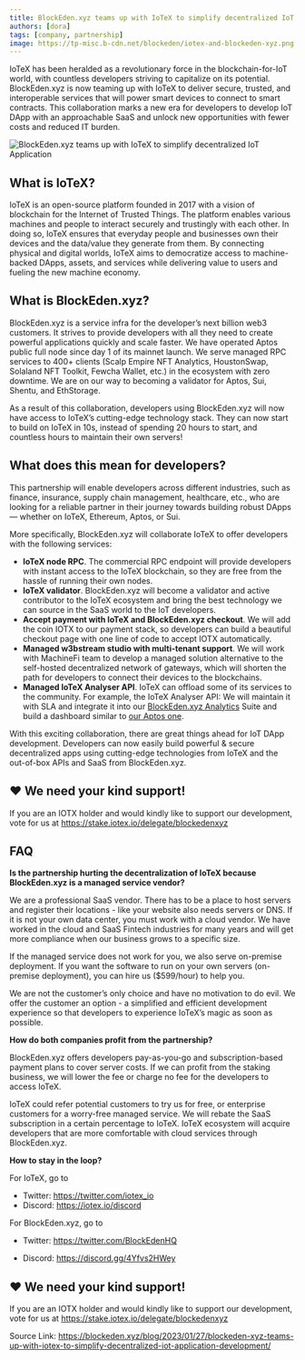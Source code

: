 ```yaml
---
title: BlockEden.xyz teams up with IoTeX to simplify decentralized IoT application development
authors: [dora]
tags: [company, partnership]
image: https://tp-misc.b-cdn.net/blockeden/iotex-and-blockeden-xyz.png
---
```




IoTeX has been heralded as a revolutionary force in the blockchain-for-IoT world, with countless developers striving to capitalize on its potential. BlockEden.xyz is now teaming up with IoTeX to deliver secure, trusted, and interoperable services that will power smart devices to connect to smart contracts. This collaboration marks a new era for developers to develop IoT DApp with an approachable SaaS and unlock new opportunities with fewer costs and reduced IT burden.

![BlockEden.xyz teams up with IoTeX to simplify decentralized IoT Application](https://tp-misc.b-cdn.net/blockeden/iotex-and-blockeden-xyz.png "BlockEden.xyz teams up with IoTeX to simplify decentralized IoT Application")

## What is IoTeX?

IoTeX is an open-source platform founded in 2017 with a vision of blockchain for the Internet of Trusted Things. The platform enables various machines and people to interact securely and trustingly with each other. In doing so, IoTeX ensures that everyday people and businesses own their devices and the data/value they generate from them. By connecting physical and digital worlds, IoTeX aims to democratize access to machine-backed DApps, assets, and services while delivering value to users and fueling the new machine economy.

## What is BlockEden.xyz?

BlockEden.xyz is a service infra for the developer’s next billion web3 customers. It strives to provide developers with all they need to create powerful applications quickly and scale faster. We have operated Aptos public full node since day 1 of its mainnet launch. We serve managed RPC services to 400+ clients (Scalp Empire NFT Analytics, HoustonSwap, Solaland NFT Toolkit, Fewcha Wallet, etc.) in the ecosystem with zero downtime. We are on our way to becoming a validator for Aptos, Sui, Shentu, and EthStorage.

As a result of this collaboration, developers using BlockEden.xyz will now have access to IoTeX’s cutting-edge technology stack. They can now start to build on IoTeX in 10s, instead of spending 20 hours to start, and countless hours to maintain their own servers!

## What does this mean for developers?

This partnership will enable developers across different industries, such as finance, insurance, supply chain management, healthcare, etc., who are looking for a reliable partner in their journey towards building robust DApps — whether on IoTeX, Ethereum, Aptos, or Sui.

More specifically, BlockEden.xyz will collaborate IoTeX to offer developers with the following services:

* **IoTeX node RPC**. The commercial RPC endpoint will provide developers with instant access to the IoTeX blockchain, so they are free from the hassle of running their own nodes.
* **IoTeX validator**. BlockEden.xyz will become a validator and active contributor to the IoTeX ecosystem and bring the best technology we can source in the SaaS world to the IoT developers.
* **Accept payment with IoTeX and BlockEden.xyz checkout**. We will add the coin IOTX to our payment stack, so developers can build a beautiful checkout page with one line of code to accept IOTX automatically.
* **Managed w3bstream studio with multi-tenant support**. We will work with MachineFi team to develop a managed solution alternative to the self-hosted decentralized network of gateways, which will shorten the path for developers to connect their devices to the blockchains.
* **Managed IoTeX Analyser API**. IoTeX can offload some of its services to the community. For example, the IoTeX Analyser API: We will maintain it with SLA and integrate it into our [BlockEden.xyz Analytics](https://blockeden.xyz/analytics) Suite and build a dashboard similar to [our Aptos one](https://blockeden.xyz/analytics/dashboard/3-aptos-blockchain-data-analytics).

With this exciting collaboration, there are great things ahead for IoT DApp development. Developers can now easily build powerful & secure decentralized apps using cutting-edge technologies from IoTeX and the out-of-box APIs and SaaS from BlockEden.xyz.


<div class="alert alert-success" role="alert">
  <h2 class="alert-heading">❤️ We need your kind support!</h2>

If you are an IOTX holder and would kindly like to support our development, vote for us at <a href="https://stake.iotex.io/delegate/blockedenxyz">https://stake.iotex.io/delegate/blockedenxyz</a>
</div>


## FAQ

**Is the partnership hurting the decentralization of IoTeX because BlockEden.xyz is a managed service vendor?**

We are a professional SaaS vendor. There has to be a place to host servers and register their locations - like your website also needs servers or DNS. If it is not your own data center, you must work with a cloud vendor. We have worked in the cloud and SaaS Fintech industries for many years and will get more compliance when our business grows to a specific size.

If the managed service does not work for you, we also serve on-premise deployment. If you want the software to run on your own servers (on-premise deployment), you can hire us ($599/hour) to help you.

We are not the customer’s only choice and have no motivation to do evil. We offer the customer an option - a simplified and efficient development experience so that developers to experience IoTeX’s magic as soon as possible.

**How do both companies profit from the partnership?**

BlockEden.xyz offers developers pay-as-you-go and subscription-based payment plans to cover server costs. If we can profit from the staking business, we will lower the fee or charge no fee for the developers to access IoTeX.

IoTeX could refer potential customers to try us for free, or enterprise customers for a worry-free managed service. We will rebate the SaaS subscription in a certain percentage to IoTeX. IoTeX ecosystem will acquire developers that are more comfortable with cloud services through BlockEden.xyz.

**How to stay in the loop?**

For IoTeX, go to

* Twitter: https://twitter.com/iotex_io
* Discord: https://iotex.io/discord

For BlockEden.xyz, go to

* Twitter: https://twitter.com/BlockEdenHQ

* Discord: https://discord.gg/4Yfvs2HWey


<div class="alert alert-success" role="alert">
  <h2 class="alert-heading">❤️ We need your kind support!</h2>

If you are an IOTX holder and would kindly like to support our development, vote for us at <a href="https://stake.iotex.io/delegate/blockedenxyz">https://stake.iotex.io/delegate/blockedenxyz</a>
</div>



Source Link: https://blockeden.xyz/blog/2023/01/27/blockeden-xyz-teams-up-with-iotex-to-simplify-decentralized-iot-application-development/

